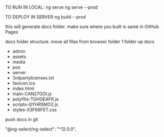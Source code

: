 TO RUN IN LOCAL:
ng serve
ng serve --prod

TO DEPLOY IN SERVER
ng build --prod

this will generate docs folder. make sure where you built is same in GitHub Pages

docs folder structure. move all files from browser folder 1 folder up
docs
- admin
- assets
- media
- pos
- server
- 3rdpartylicenses.txt
- favicon.ico
- index.html
- main-CAN27GOI.js
- polyfills-TGHGEAFK.js
- scripts-QYHR5MO2.js
- styles-X3F66FET.css

push docs in git

<!-- PACKAGES -->
"@ng-select/ng-select": "^12.0.0",
